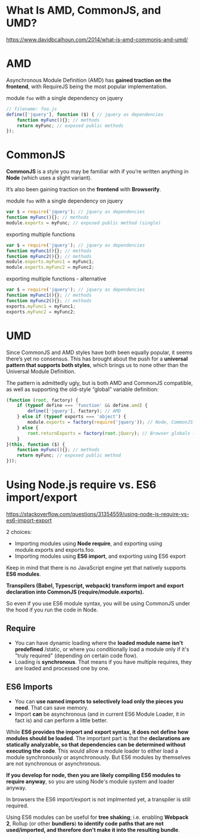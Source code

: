 # What Is AMD, CommonJS, and UMD?

https://www.davidbcalhoun.com/2014/what-is-amd-commonjs-and-umd/

# AMD

Asynchronous Module Definition (AMD) has **gained traction on the frontend**, with RequireJS being the most popular implementation.

module `foo` with a single dependency on jquery
```js
// filename: foo.js
define(['jquery'], function ($) { // jquery as dependencies
    function myFunc(){}; // methods
    return myFunc; // exposed public methods
});
```

# CommonJS

**CommonJS** is a style you may be familiar with if you’re written anything in **Node** (which uses a slight variant).

It’s also been gaining traction on the **frontend** with **Browserify**.

module `foo` with a single dependency on jquery
```js
var $ = require('jquery'); // jquery as dependencies
function myFunc(){}; // methods
module.exports = myFunc; // exposed public method (single)
```

exporting multiple functions
```js
var $ = require('jquery'); // jquery as dependencies
function myFunc1(){}; // methods
function myFunc2(){}; // methods
module.exports.myFunc1 = myFunc1;
module.exports.myFunc2 = myFunc2;
```

exporting multiple functions - alternative 
```js
var $ = require('jquery'); // jquery as dependencies
function myFunc1(){}; // methods
function myFunc2(){}; // methods
exports.myFunc1 = myFunc1;
exports.myFunc2 = myFunc2;
```

# UMD

Since CommonJS and AMD styles have both been equally popular, it seems there’s yet no consensus. This has brought about the push for a **universal pattern that supports both styles**, which brings us to none other than the Universal Module Definition.

The pattern is admittedly ugly, but is both AMD and CommonJS compatible, as well as supporting the old-style “global” variable definition:

```js
(function (root, factory) {
    if (typeof define === 'function' && define.amd) {
        define(['jquery'], factory); // AMD
    } else if (typeof exports === 'object') {
        module.exports = factory(require('jquery')); // Node, CommonJS-like
    } else {
        root.returnExports = factory(root.jQuery); // Browser globals (root is window)
    }
}(this, function ($) {
    function myFunc(){}; // methods
    return myFunc; // exposed public method
}));
```

# Using Node.js require vs. ES6 import/export

https://stackoverflow.com/questions/31354559/using-node-js-require-vs-es6-import-export

2 choices:
- Importing modules using **Node require**, and exporting using module.exports and exports.foo.
- Importing modules using **ES6 import**, and exporting using ES6 export

Keep in mind that there is no JavaScript engine yet that natively supports **ES6 modules**.

**Transpilers (Babel, Typescript, webpack) transform import and export declaration into CommonJS (require/module.exports).**

So even if you use ES6 module syntax, you will be using CommonJS under the hood if you run the code in Node.

## Require

- You can have dynamic loading where the **loaded module name isn't predefined** /static, or where you conditionally load a module only if it's "truly required" (depending on certain code flow).
- Loading is **synchronous**. That means if you have multiple requires, they are loaded and processed one by one.

## ES6 Imports

- You can **use named imports to selectively load only the pieces you need**. That can save memory.
- Import **can** be asynchronous (and in current ES6 Module Loader, it in fact is) and can perform a little better.

While **ES6 provides the import and export syntax, it does not define how modules should be loaded**. The important part is that the **declarations are statically analyzable, so that dependencies can be determined without executing the code**. This would allow a module loader to either load a module synchronously or asynchronously. But ES6 modules by themselves are not synchronous or asynchronous.

**If you develop for node, then you are likely compiling ES6 modules to require anyway**, so you are using Node's module system and loader anyway.

In browsers the ES6 import/export is not implmented yet, a transpiler is still required.

Using ES6 modules can be useful for **tree shaking**; i.e. enabling **Webpack 2**, Rollup (or other **bundlers**) **to identify code paths that are not used/imported, and therefore don't make it into the resulting bundle**.
